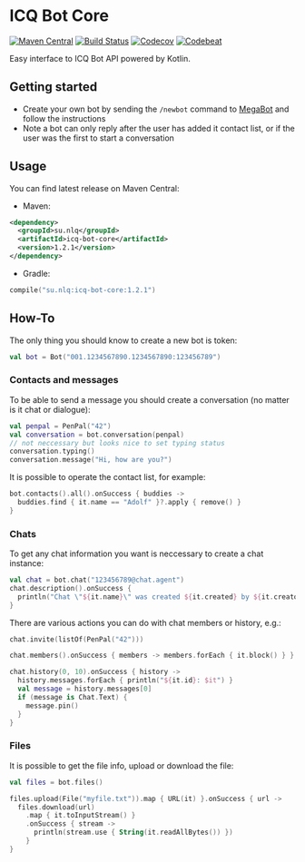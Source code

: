 # ICQ Bot Core                                                                                                 
[![Maven Central](https://img.shields.io/maven-central/v/su.nlq/icq-bot-core.svg)](https://maven-badges.herokuapp.com/maven-central/su.nlq/icq-bot-core)
[![Build Status](https://travis-ci.org/nolequen/icq-bot-core.svg?branch=master)](https://travis-ci.org/nolequen/icq-bot-core)
[![Codecov](https://codecov.io/gh/nolequen/icq-bot-core/branch/master/graph/badge.svg)](https://codecov.io/gh/nolequen/icq-bot-core)
[![Codebeat](https://codebeat.co/badges/22ab4de3-4f09-44ab-9219-d9e044f58a21)](https://codebeat.co/a/nolequen/projects/github-com-nolequen-icq-bot-core-master)

Easy interface to ICQ Bot API powered by Kotlin.

## Getting started

* Create your own bot by sending the `/newbot` command to [MegaBot](https://icq.com/people/70001) and follow the instructions
* Note a bot can only reply after the user has added it contact list, or if the user was the first to start a conversation

## Usage

You can find latest release on Maven Central:

* Maven:
```xml
<dependency>
  <groupId>su.nlq</groupId>
  <artifactId>icq-bot-core</artifactId>
  <version>1.2.1</version>
</dependency>
```

* Gradle:
```kotlin
compile("su.nlq:icq-bot-core:1.2.1")
```

## How-To

The only thing you should know to create a new bot is token:
```kotlin
val bot = Bot("001.1234567890.1234567890:123456789")
```

### Contacts and messages

To be able to send a message you should create a conversation (no matter is it chat or dialogue):
```kotlin
val penpal = PenPal("42")
val conversation = bot.conversation(penpal)   
// not neccessary but looks nice to set typing status
conversation.typing()
conversation.message("Hi, how are you?")
```
It is possible to operate the contact list, for example:
```kotlin
bot.contacts().all().onSuccess { buddies ->
  buddies.find { it.name == "Adolf" }?.apply { remove() }
}
```

### Chats

To get any chat information you want is neccessary to create a chat instance:
```kotlin
val chat = bot.chat("123456789@chat.agent")
chat.description().onSuccess {
  println("Chat \"${it.name}\" was created ${it.created} by ${it.creator}")
}
```
There are various actions you can do with chat members or history, e.g.:
```kotlin
chat.invite(listOf(PenPal("42")))

chat.members().onSuccess { members -> members.forEach { it.block() } }

chat.history(0, 10).onSuccess { history ->
  history.messages.forEach { println("${it.id}: $it") }
  val message = history.messages[0]
  if (message is Chat.Text) {
    message.pin()
  }
}
```

### Files

It is possible to get the file info, upload or download the file:
```kotlin
val files = bot.files()

files.upload(File("myfile.txt")).map { URL(it) }.onSuccess { url ->
  files.download(url)
    .map { it.toInputStream() }
    .onSuccess { stream ->
      println(stream.use { String(it.readAllBytes()) })
    }
}
```